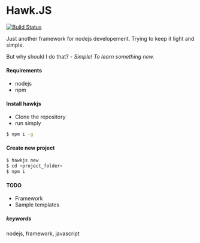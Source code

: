 # Hawk.JS
[![Build Status](https://travis-ci.org/haapseem/hawkjs.svg?branch=master)](https://travis-ci.org/haapseem/hawkjs)



Just another framework for nodejs developement.
Trying to keep it light and simple.

But why should I do that? *- Simple! To learn something new.*

#### Requirements
- nodejs
- npm

#### Install hawkjs
- Clone the repository
- run simply

```bash
$ npm i -g
```

#### Create new project
```bash
$ hawkjs new
$ cd <project_folder>
$ npm i
```

#### TODO
- Framework
- Sample templates


##### keywords
nodejs, framework, javascript
